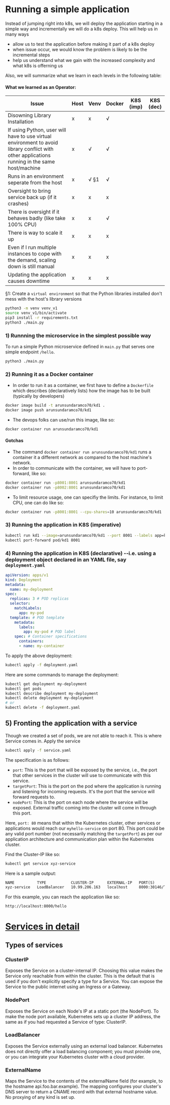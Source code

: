 # Running a simple application

Instead of jumping right into k8s, we will deploy the application starting in a simple way and incrementally we will do a k8s deploy. This will help us in many ways
- allow us to test the application before making it part of a k8s deploy
- when issue occur, we would know the problem is likely to be the incremental steps
- help us understand what we gain with the increased complexity and what k8s is offerning us

Also, we will summarize what we learn in each levels in the following table:
#### What we learned as an Operator:
| Issue | Host | Venv | Docker | K8S (imp)| K8S (dec) |
|-|-|-|-|-|-|
|Disowning Library Installation |x|x|√|
|If using Python, user will have to use virtual environment to avoid library conflict with other applications running in the same host/machine|x|√|√|
|Runs in an environment seperate from the host|x|√ §1|√|
|Oversight to bring service back up (if it crashes)|x|x|x|
|There is oversight if it behaves badly (like take 100% CPU)|x|x|√|
|There is way to scale it up|x|x|x|
|Even if I run multiple instances to cope with the demand, scaling down is still manual|x|x|x|
|Updating the application causes downtime|x|x|x|

§1: Create a `virtual environment` so that the Python libraries installed don't mess with the host's library versions
```bash
python3 -m venv venv_v1
source venv_v1/bin/activate
pip3 install -r requirements.txt
python3 ./main.py
```

### 1) Runnning the microservice in the simplest possible way
To run a simple Python microservice defined in `main.py` that serves one simple endpoint `/hello`.
```bash
python3 ./main.py
```

 
### 2) Running it as a Docker container
- In order to run it as a container, we first have to define a `Dockerfile` which describes (declaratively lists) how the image has to be built (typically by developers)
```bash
docker image build -t arunsundaramco70/kd1 .
docker image push arunsundaramco70/kd1
```
- The devops folks can use/run this image, like so:
```bash
docker container run arunsundaramco70/kd1
```

#### Gotchas
- The command `docker container run arunsundaramco70/kd1` runs a container it a different network as compared to the host machine's network.
- In order to communicate with the container, we will have to port-forward, like so:
```bash
docker container run -p8001:8001 arunsundaramco70/kd1 
docker container run -p8002:8001 arunsundaramco70/kd1 
```
- To limit resource usage, one can specifiy the limits. For instance, to limit CPU, one can do like so:
```bash
docker container run -p8001:8001 --cpu-shares=10 arunsundaramco70/kd1 
```

### 3) Running the application in K8S (imperative)
```bash
kubectl run kd1 --image=arunsundaramco70/kd1 --port 8001 --labels app=kd1
kubectl port-forward pod/kd1 8001
```

### 4) Running the application in K8S (declarative) --i.e. using a deployment object declared in an YAML file, say `deployment.yaml`
```yaml
apiVersion: apps/v1
kind: Deployment
metadata:
  name: my-deployment
spec:
  replicas: 3 # POD replicas
  selector:
    matchLabels:
      app: my-pod
  template: # POD template
    metadata:
      labels:
        app: my-pod # POD label
    spec: # Container specifications
      containers:
      - name: my-container
```

To apply the above deployment:
```bash
kubectl apply -f deployment.yaml
```

Here are some commands to manage the deployment:
```bash
kubectl get deployment my-deployment
kubectl get pods
kubectl describe deployment my-deployment
kubectl delete deployment my-deployment
# or
kubectl delete -f deployment.yaml
```

## 5) Fronting the application with a service
Though we created a set of pods, we are not able to reach it. This is where Service comes in.
Apply the service
```bash
kubectl apply -f service.yaml
```

The specification is as follows:
- `port`: This is the port that will be exposed by the service, i.e., the port that other services in the cluster will use to communicate with this service.
- `targetPort`: This is the port on the pod where the application is running and listening for incoming requests. It's the port that the service will forward requests to.
- `nodePort`: This is the port on each node where the service will be exposed. External traffic coming into the cluster will come in through this port.

Here, `port: 80` means that within the Kubernetes cluster, other services or applications would reach our `myhello-service` on port 80. This port could be any valid port number (not necessarily matching the `targetPort`) as per our application architecture and communication plan within the Kubernetes cluster.


Find the Cluster-IP like so:
```bash
kubectl get service xyz-service
```

Here is a sample output:
```txt
NAME          TYPE           CLUSTER-IP      EXTERNAL-IP   PORT(S)          AGE
xyz-service   LoadBalancer   10.99.206.163   localhost     8000:30146/TCP   17d
```

For this example, you can reach the application like so:
```
http://localhost:8000/hello
```

# [Services in detail](https://kubernetes.io/docs/concepts/services-networking/service/#publishing-services-service-types)

## Types of services
### ClusterIP
Exposes the Service on a cluster-internal IP. Choosing this value makes the Service only reachable from within the cluster. This is the default that is used if you don't explicitly specify a type for a Service. You can expose the Service to the public internet using an Ingress or a Gateway.
### NodePort
Exposes the Service on each Node's IP at a static port (the NodePort). To make the node port available, Kubernetes sets up a cluster IP address, the same as if you had requested a Service of type: ClusterIP.
### LoadBalancer
Exposes the Service externally using an external load balancer. Kubernetes does not directly offer a load balancing component; you must provide one, or you can integrate your Kubernetes cluster with a cloud provider.
### ExternalName
Maps the Service to the contents of the externalName field (for example, to the hostname api.foo.bar.example). The mapping configures your cluster's DNS server to return a CNAME record with that external hostname value. No proxying of any kind is set up.

